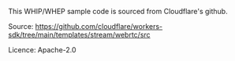 This WHIP/WHEP sample code is sourced from Cloudflare's github.

Source: https://github.com/cloudflare/workers-sdk/tree/main/templates/stream/webrtc/src

Licence: Apache-2.0
